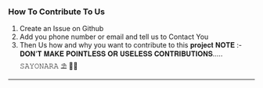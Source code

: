 ### How To Contribute To Us
1. Create an Issue on Github 
2. Add you phone number or email and tell us to Contact You
3. Then Us how and why you want to contribute to this 𝐩𝐫𝐨𝐣𝐞𝐜𝐭
𝐍𝐎𝐓𝐄 :- 𝐃𝐎𝐍'𝐓 𝐌𝐀𝐊𝐄 𝐏𝐎𝐈𝐍𝐓𝐋𝐄𝐒𝐒 𝐎𝐑 𝐔𝐒𝐄𝐋𝐄𝐒𝐒 𝐂𝐎𝐍𝐓𝐑𝐈𝐁𝐔𝐓𝐈𝐎𝐍𝐒..... 
𝚂𝙰𝚈𝙾𝙽𝙰𝚁𝙰 ⛱️ 👋👋
-----------------------------------------------------------------
